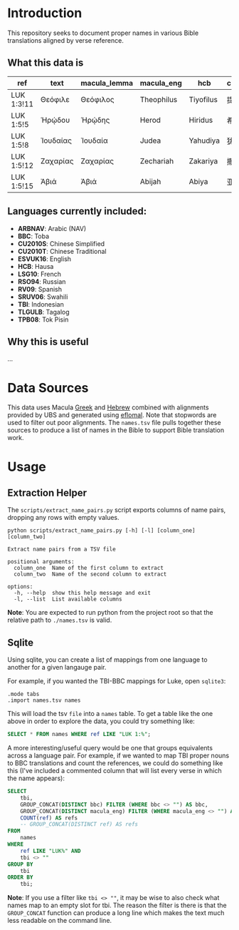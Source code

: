 # Introduction

This repository seeks to document proper names in various Bible translations aligned by verse reference.

## What this data is

| ref        | text     | macula_lemma | macula_eng | hcb       | cu2010s  | cu2010t  | rso94      | sruv06   | tbi      | lsg10     | rv09     | tpb08    | bbc      |
| ---------- | -------- | ------------ | ---------- | --------- | -------- | -------- | ---------- | -------- | -------- | --------- | -------- | -------- | -------- |
| LUK 1:3!11 | Θεόφιλε  | Θεόφιλος     | Theophilus | Tiyofilus | 提阿非罗 | 提阿非罗 | Феофил     | Theofilo | Teofilus | Théophile | Teófilo  |          |          |
| LUK 1:5!5  | Ἡρῴδου   | Ἡρῴδης       | Herod      | Hiridus   | 希律     | 希律     | Ирода      | herode   | herodes  | Hérode    | Herodes  | herot    | Herodes  |
| LUK 1:5!8  | Ἰουδαίας | Ἰουδαία      | Judea      | Yahudiya  | 犹太     | 猶太     | Иудейского | Yudea    | yudea    | Judée     | Judea    | judia    | Judea    |
| LUK 1:5!12 | Ζαχαρίας | Ζαχαρίας     | Zechariah  | Zakariya  | 撒迦利亚 | 撒迦利亞 | Захария    | Zakaria  | zakharia | Zacharie  | Zacarías | sekaraia | Sakarias |
| LUK 1:5!15 | Ἀβιά     | Ἀβιά         | Abijah     | Abiya     | 亚比雅   | 亞比雅   | Авиевой    | Abiya    | abia     | Abia      | Abías    | abiya    | Abia     |

## Languages currently included:

- **ARBNAV**: Arabic (NAV)
- **BBC**: Toba
- **CU2010S**: Chinese Simplified
- **CU2010T**: Chinese Traditional
- **ESVUK16**: English
- **HCB**: Hausa
- **LSG10**: French
- **RSO94**: Russian
- **RV09**: Spanish
- **SRUV06**: Swahili
- **TBI**: Indonesian
- **TLGULB**: Tagalog
- **TPB08**: Tok Pisin

## Why this is useful

...

# Data Sources

This data uses Macula [Greek](https://github.com/Clear-Bible/macula-greek/) and [Hebrew](https://github.com/Clear-Bible/macula-hebrew/) combined with alignments provided by UBS and generated using [eflomal](https://github.com/robertostling/eflomal). Note that stopwords are used to filter out poor alignments. The `names.tsv` file pulls together these sources to produce a list of names in the Bible to support Bible translation work.

# Usage

## Extraction Helper

The `scripts/extract_name_pairs.py` script exports columns of name pairs, dropping any rows with empty values.

```
python scripts/extract_name_pairs.py [-h] [-l] [column_one] [column_two]

Extract name pairs from a TSV file

positional arguments:
  column_one  Name of the first column to extract
  column_two  Name of the second column to extract

options:
  -h, --help  show this help message and exit
  -l, --list  List available columns
```

**Note**: You are expected to run python from the project root so that the relative path to `./names.tsv` is valid.

## Sqlite

Using sqlite, you can create a list of mappings from one language to another for a given langauge pair.

For example, if you wanted the TBI-BBC mappings for Luke, open `sqlite3`:

```sqlite3
.mode tabs
.import names.tsv names
```

This will load the tsv `file` into a `names` table. To get a table like the one above in order to explore the data, you could try something like:

```sql
SELECT * FROM names WHERE ref LIKE "LUK 1:%";
```

A more interesting/useful query would be one that groups equivalents across a language pair. For example, if we wanted to map TBI proper nouns to BBC translations and count the references, we could do something like this (I've included a commented column that will list every verse in which the name appears):

```sql
SELECT
    tbi,
    GROUP_CONCAT(DISTINCT bbc) FILTER (WHERE bbc <> "") AS bbc,
    GROUP_CONCAT(DISTINCT macula_eng) FILTER (WHERE macula_eng <> "") AS macula_eng,
    COUNT(ref) AS refs
    -- GROUP_CONCAT(DISTINCT ref) AS refs
FROM
    names
WHERE
    ref LIKE "LUK%" AND
    tbi <> ""
GROUP BY
    tbi
ORDER BY
    tbi;
```

**Note**: If you use a filter like `tbi <> ""`, it may be wise to also check what names map to an empty slot for tbi. The reason the filter is there is that the `GROUP_CONCAT` function can produce a long line which makes the text much less readable on the command line.
